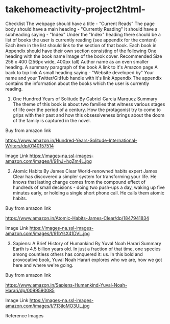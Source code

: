 # takehomeactivity-project2html-
Checklist
The webpage should have a title - “Current Reads”
The page body should have a main heading - "Currently Reading"
It should have a subheading saying - "Index"
Under the "Index" heading there should be a list of books the user is currently reading (see appendix for the content)
Each item in the list should link to the section of that book.
Each book in Appendix should have their own section consisting of the following
One heading with the book name
Image of the book cover. Recommended Size 256 x 400 (256px wide, 400px tall)
Author name as an even smaller heading.
A summary paragraph of the book
A link to it's Amazon page
A back to top link
A small heading saying - "Website developed by"
Your name and your Twitter/GitHub handle with it's link
Appendix
The appendix contains the information about the books which the user is currently reading.
1. One Hundred Years of Solitude
By Gabriel Garcia Marquez
Summary
The theme of this book is about two families that witness various stages of life over the period of a century. How the protagonist try to come to grips with their past and how this obsessiveness brings about the doom of the family is captured in the novel.

Buy from amazon link

https://www.amazon.in/Hundred-Years-Solitude-International-Writers/dp/0140157514

Image Link 
https://images-na.ssl-images-amazon.com/images/I/91hJ+hgZm4L.jpg

2. Atomic Habits
By James Clear
World-renowned habits expert James Clear has discovered a simpler system for transforming your life. He knows that lasting change comes from the compound effect of hundreds of small decisions - doing two push-ups a day, waking up five minutes early, or holding a single short phone call. He calls them atomic habits.

Buy from amazon link

https://www.amazon.in/Atomic-Habits-James-Clear/dp/1847941834

Image Link 
https://images-na.ssl-images-amazon.com/images/I/91bYsX41DVL.jpg

3. Sapiens: A Brief History of Humankind
By Yuval Noah Harari
Summary 
Earth is 4.5 billion years old. In just a fraction of that time, one species among countless others has conquered it: us. In this bold and provocative book, Yuval Noah Harari explores who we are, how we got here and where we're going.

Buy from amazon link
 
https://www.amazon.in/Sapiens-Humankind-Yuval-Noah-Harari/dp/0099590085

Image Link 
https://images-na.ssl-images-amazon.com/images/I/713jIoMO3UL.jpg

Reference Images


